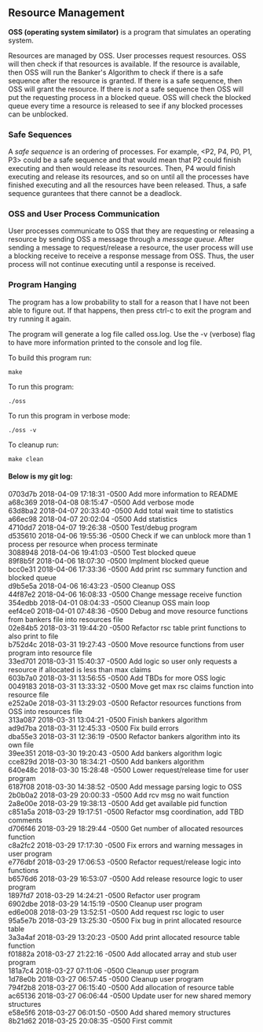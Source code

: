 ## Resource Management

**OSS (operating system similator)** is a program that simulates an operating system.

Resources are managed by OSS. User processes request resources. OSS will then check if that resources is available. If the resource is available, then OSS will run the Banker's Algorithm to check if there is a safe sequence after the resource is granted. If there is a safe sequence, then OSS will grant the resource. If there is *not* a safe sequence then OSS will put the requesting process in a blocked queue. OSS will check the blocked queue every time a resource is released to see if any blocked processes can be unblocked.

### Safe Sequences
A *safe sequence* is an ordering of processes. For example, <P2, P4, P0, P1, P3> could be a safe sequence and that would mean that P2 could finish executing and then would release its resources. Then, P4 would finish executing and release its resources, and so on until all the processes have finished executing and all the resources have been released. Thus, a safe sequence gurantees that there cannot be a deadlock.

### OSS and User Process Communication
User processes communicate to OSS that they are requesting or releasing a resource by sending OSS a message through a *message queue*. After sending a message to request/release a resource, the user process will use a blocking receive to receive a response message from OSS. Thus, the user process will not continue executing until a response is received.

### Program Hanging
The program has a low probability to stall for a reason that I have not been able to figure out. If that happens, then press ctrl-c to exit the program and try running it again.

The program will generate a log file called oss.log. Use the -v (verbose) flag to have more information printed to the console and log file.

To build this program run:
```
make
```

To run this program:
```    
./oss
```

To run this program in verbose mode:
```    
./oss -v
```

To cleanup run:
```
make clean
```

#### Below is my git log:
0703d7b 2018-04-09 17:18:31 -0500 Add more information to README  
a68c369 2018-04-08 08:15:47 -0500 Add verbose mode  
63d8ba2 2018-04-07 20:33:40 -0500 Add total wait time to statistics  
a66ec98 2018-04-07 20:02:04 -0500 Add statistics  
4710dd7 2018-04-07 19:26:38 -0500 Test/debug program  
d535610 2018-04-06 19:55:36 -0500 Check if we can unblock more than 1 process per resource when process terminate  
3088948 2018-04-06 19:41:03 -0500 Test blocked queue  
89f8b5f 2018-04-06 18:07:30 -0500 Implment blocked queue  
bcc0e31 2018-04-06 17:33:36 -0500 Add print rsc summary function and blocked queue  
d9b5e5a 2018-04-06 16:43:23 -0500 Cleanup OSS  
44f87e2 2018-04-06 16:08:33 -0500 Change message receive function  
354edbb 2018-04-01 08:04:33 -0500 Cleanup OSS main loop  
eef4ce0 2018-04-01 07:48:36 -0500 Debug and move resource functions from bankers file into resources file  
02e84b5 2018-03-31 19:44:20 -0500 Refactor rsc table print functions to also print to file  
b752d4c 2018-03-31 19:27:43 -0500 Move resource functions from user program into resource file  
33ed701 2018-03-31 15:40:37 -0500 Add logic so user only requests a resource if allocated is less than max claims  
603b7a0 2018-03-31 13:56:55 -0500 Add TBDs for more OSS logic  
0049183 2018-03-31 13:33:32 -0500 Move get max rsc claims function into resource file  
e252a0e 2018-03-31 13:29:03 -0500 Refactor resources functions from OSS into resources file  
313a087 2018-03-31 13:04:21 -0500 Finish bankers algorithm  
ad9d7ba 2018-03-31 12:45:33 -0500 Fix build errors  
dba55e3 2018-03-31 12:36:19 -0500 Refactor bankers algorithm into its own file  
39ee351 2018-03-30 19:20:43 -0500 Add bankers algorithm logic  
cce829d 2018-03-30 18:34:21 -0500 Add bankers algorithm  
640e48c 2018-03-30 15:28:48 -0500 Lower request/release time for user program  
6187f08 2018-03-30 14:38:52 -0500 Add message parsing logic to OSS  
2b0b0a2 2018-03-29 20:00:33 -0500 Add rcv msg no wait function  
2a8e00e 2018-03-29 19:38:13 -0500 Add get available pid function  
c851a5a 2018-03-29 19:17:51 -0500 Refactor msg coordination, add TBD comments  
d706f46 2018-03-29 18:29:44 -0500 Get number of allocated resources function  
c8a2fc2 2018-03-29 17:17:30 -0500 Fix errors and warning messages in user program  
e776dbf 2018-03-29 17:06:53 -0500 Refactor request/release logic into functions  
b6576d6 2018-03-29 16:53:07 -0500 Add release resource logic to user program  
1897fd7 2018-03-29 14:24:21 -0500 Refactor user program  
6902dbe 2018-03-29 14:15:19 -0500 Cleanup user program  
ed6e008 2018-03-29 13:52:51 -0500 Add request rsc logic to user  
95a5e7b 2018-03-29 13:25:30 -0500 Fix bug in print allocated resource table  
3a3a4af 2018-03-29 13:20:23 -0500 Add print allocated resource table function  
f01882a 2018-03-27 21:22:16 -0500 Add allocated array and stub user program  
181a7c4 2018-03-27 07:11:06 -0500 Cleanup user program  
1d78e0b 2018-03-27 06:57:45 -0500 Cleanup user program  
794f2b8 2018-03-27 06:15:40 -0500 Add allocation of resource table  
ac65136 2018-03-27 06:06:44 -0500 Update user for new shared memory structures  
e58e5f6 2018-03-27 06:01:50 -0500 Add shared memory structures  
8b21d62 2018-03-25 20:08:35 -0500 First commit  
